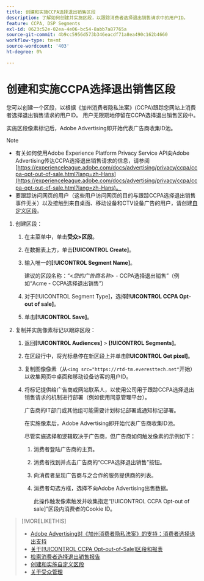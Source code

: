 ```yaml
---
title: 创建和实施CCPA选择退出销售区段
description: 了解如何创建并实施区段，以跟踪消费者选择退出销售请求中的用户ID。
feature: CCPA, DSP Segments
exl-id: 0623c52e-02ea-4e06-bc54-8abb7a87765a
source-git-commit: 4b9cc5956d573b346eacdf71a8ea490c162b4660
workflow-type: tm+mt
source-wordcount: '403'
ht-degree: 0%

---
```


# 创建和实施CCPA选择退出销售区段

您可以创建一个区段，以根据《加州消费者隐私法案》(CCPA)跟踪您网站上消费者选择退出销售请求的用户ID。 用户无限期地停留在CCPA选择退出销售区段中。

实施区段像素标记后，Adobe Advertising即开始代表广告商收集ID池。

>[!NOTE]
>
>* 有关如何使用Adobe Experience Platform Privacy Service API向Adobe Advertising传达CCPA选择退出销售请求的信息，请参阅[https://experienceleague.adobe.com/docs/advertising/privacy/ccpa/ccpa-opt-out-of-sale.html?lang=zh-Hans](https://experienceleague.adobe.com/docs/advertising/privacy/ccpa/ccpa-opt-out-of-sale.html?lang=zh-Hans)。
>* 要跟踪访问网页的用户（这些用户访问网页的目的与跟踪CCPA选择退出销售事件无关）以及接触到来自桌面、移动设备和CTV设备广告的用户，请创建[自定义区段](/help/dsp/audiences/custom-segment-create.md)。

1. 创建区段：

   1. 在主菜单中，单击&#x200B;**受众>区段**。

   1. 在数据表上方，单击&#x200B;**[!UICONTROL Create]**。

   1. 输入唯一的&#x200B;**[!UICONTROL Segment Name]**。

      建议的区段名称：“&lt;*您的广告商名称*> - CCPA选择退出销售”（例如“Acme - CCPA选择退出销售”）

   1. 对于[!UICONTROL Segment Type]，选择&#x200B;**[!UICONTROL CCPA Opt-out of sale]**。

   1. 单击&#x200B;**[!UICONTROL Save]**。

1. 复制并实施像素标记以跟踪区段：

   1. 返回&#x200B;**[!UICONTROL Audiences]** > **[!UICONTROL Segments]**。

   1. 在区段行中，将光标悬停在新区段上并单击&#x200B;**[!UICONTROL Get pixel]**。

   1. 复制图像像素（从`<img src="https://rtd-tm.everesttech.net"`开始）以收集网页中桌面和移动设备访客的用户ID。

   1. 将标记提供给广告商或网站联系人，以使用公司用于跟踪CCPA选择退出销售请求的机制进行部署（例如使用同意管理平台）。

      广告商的IT部门或其他组可能需要计划标记部署或通知标记部署。

      在实施像素后，Adobe Advertising即开始代表广告商收集ID池。

      尽管实施选择和逻辑取决于广告商，但广告商如何触发像素的示例如下：

      1. 消费者登陆广告商的主页。
      1. 消费者找到并点击广告商的“CCPA选择退出销售”按钮。
      1. 向消费者呈现广告商与之合作的服务提供商的列表。
      1. 消费者勾选方框，选择不向Adobe Advertising出售数据。

         此操作触发像素触发并收集指定“[!UICONTROL CCPA Opt-out of sale]”区段内消费者的Cookie ID。

>[!MORELIKETHIS]
>
>* [Adobe Advertising对《加州消费者隐私法案》的支持：消费者选择退出支持](/help/privacy/ccpa/ccpa-opt-out-of-sale.md)
>* [关于[!UICONTROL CCPA Opt-out-of-Sale]区段和报表](ccpa-opt-out-about.md)
>* [检索消费者选择退出销售报告](ccpa-opt-out-segment-report-retrieve.md)
>* [创建和实施自定义区段](custom-segment-create.md)
>* [关于受众管理](audience-about.md)

